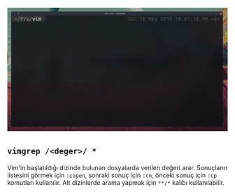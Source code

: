 ![](23.gif)

## `vimgrep /<deger>/ *`

Vim'in başlatıldığı dizinde bulunan dosyalarda verilen değeri arar. Sonuçların listesini görmek için `:copen`, sonraki sonuç için `:cn`, önceki sonuç için `:cp` komutları kullanılır. Alt dizinlerde arama yapmak için `**/*` kalıbı kullanılabilir.
